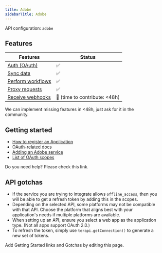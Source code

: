 ```yaml
---
title: Adobe
sidebarTitle: Adobe
---
```


API configuration: `adobe`

## Features

| Features | Status |
| - | - |
| [Auth (OAuth)](/integrate/guides/authorize-an-api) | ✅ |
| [Sync data](/integrate/guides/sync-data-from-an-api) | ✅ |
| [Perform workflows](/integrate/guides/perform-workflows-with-an-api) | ✅ |
| [Proxy requests](/integrate/guides/proxy-requests-to-an-api) | ✅ |
| [Receive webhooks](/integrate/guides/receive-webhooks-from-an-api) | 🚫 (time to contribute: &lt;48h) |

We can implement missing features in &lt;48h, just ask for it in the community.

## Getting started

-   [How to register an Application](https://developer.adobe.com/developer-console/docs/guides/getting-started)
-   [OAuth-related docs](https://developer.adobe.com/developer-console/docs/guides/authentication/OAuth)
-   [Adding an Adobe service](https://developer.adobe.com/developer-console/docs/guides/services/services-add-api-oauth/)
-   [List of OAuth scopes](https://developer.adobe.com/developer-console/docs/guides/authentication/OAuth/Scopes/)

Do you need help? Please check this link.

## API gotchas

-   If the service you are trying to integrate allows `offline_access`, then you will be able to get a refresh token by adding this in the scopes.
-   Depending on the selected API, some platforms may not be compatible with that API. Choose the platform that aligns best with your application's needs if multiple platforms are available.
-   When setting up an API, ensure you select a web app as the application type. (Not all apps support OAuth 2.0.)
-   To refresh the token, simply use `terapi.getConnection()` to generate a new set of tokens.

Add Getting Started links and Gotchas by editing this page.

